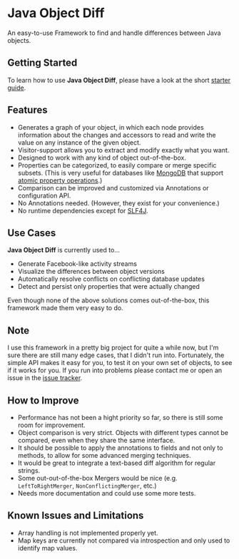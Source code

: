 # Java Object Diff

An easy-to-use Framework to find and handle differences between Java objects.

## Getting Started

To learn how to use **Java Object Diff**, please have a look at the short [starter guide](https://github.com/SQiShER/java-object-diff/wiki/Getting-Started).

## Features

* Generates a graph of your object, in which each node provides information about the changes and accessors to read and write the value on any instance of the given object.
* Visitor-support allows you to extract and modify exactly what you want.
* Designed to work with any kind of object out-of-the-box.
* Properties can be categorized, to easily compare or merge specific subsets. (This is very useful for databases like [MongoDB](http://www.mongodb.org/) that support [atomic property operations](http://www.mongodb.org/display/DOCS/Atomic+Operations).)
* Comparison can be improved and customized via Annotations or configuration API.
* No Annotations needed. (However, they exist for your convenience.)
* No runtime dependencies except for [SLF4J](http://www.slf4j.org/).

## Use Cases

**Java Object Diff** is currently used to...

* Generate Facebook-like activity streams
* Visualize the differences between object versions
* Automatically resolve conflicts on conflicting database updates
* Detect and persist only properties that were actually changed

Even though none of the above solutions comes out-of-the-box, this framework made them very easy to do.

## Note

I use this framework in a pretty big project for quite a while now, but I'm sure there are still many
edge cases, that I didn't run into. Fortunately, the simple API makes it easy for you, to test it on your
own set of objects, to see if it works for you. If you run into problems please contact me or open an issue
in the [issue tracker](https://github.com/SQiShER/java-object-diff/issues).

## How to Improve

* Performance has not been a hight priority so far, so there is still some room for improvement.
* Object comparison is very strict. Objects with different types cannot be compared, even when they share the same interface.
* It should be possible to apply the annotations to fields and not only to methods, to allow for some advanced merging techniques.
* It would be great to integrate a text-based diff algorithm for regular strings.
* Some out-out-of-the-box Mergers would be nice (e.g. `LeftToRightMerger`, `NonConflictingMerger`, etc.)
* Needs more documentation and could use some more tests.

## Known Issues and Limitations

* Array handling is not implemented properly yet.
* Map keys are currently not compared via introspection and only used to identify map values.
